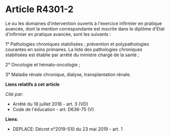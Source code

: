 # Article R4301-2

Le ou les domaines d'intervention ouverts à l'exercice infirmier en pratique avancée, dont la mention correspondante est
inscrite dans le diplôme d'Etat d'infirmier en pratique avancée, sont les suivants :

1° Pathologies chroniques stabilisées ; prévention et polypathologies courantes en soins primaires. La liste des pathologies
chroniques stabilisées est établie par arrêté du ministre chargé de la santé ;

2° Oncologie et hémato-oncologie ;

3° Maladie rénale chronique, dialyse, transplantation rénale.

**Liens relatifs à cet article**

_Cité par_:

  - Arrêté du 18 juillet 2018 - art. 3 (VD)
  - Code de l'éducation - art. D636-75 (V)

**Liens**:

  - DEPLACE: Décret n°2019-510 du 23 mai 2019 - art. 1
